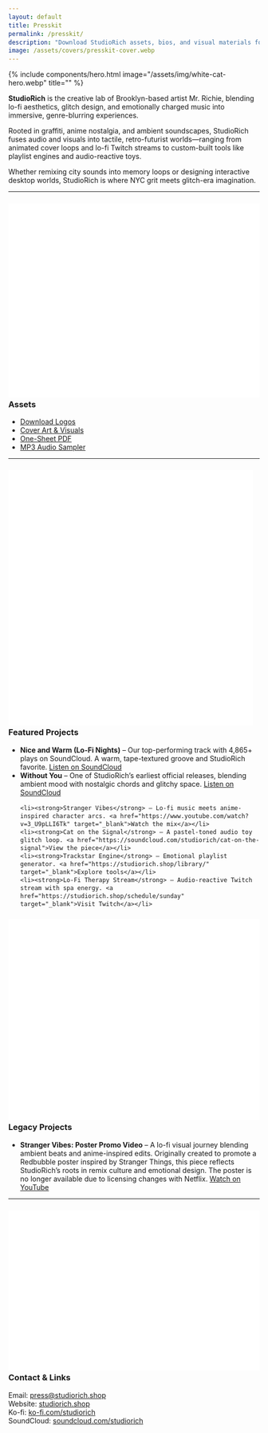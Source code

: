 ```yaml
---
layout: default
title: Presskit
permalink: /presskit/
description: "Download StudioRich assets, bios, and visual materials for media or collaborations."
image: /assets/covers/presskit-cover.webp
---
```


{% include components/hero.html
  image="/assets/img/white-cat-hero.webp"
  title="" %}


<section class="about-page">
  <section class="about-content">

  <p><strong>StudioRich</strong> is the creative lab of Brooklyn-based artist Mr. Richie, blending lo-fi aesthetics, glitch design, and emotionally charged music into immersive, genre-blurring experiences.</p>

  <p>Rooted in graffiti, anime nostalgia, and ambient soundscapes, StudioRich fuses audio and visuals into tactile, retro-futurist worlds—ranging from animated cover loops and lo-fi Twitch streams to custom-built tools like playlist engines and audio-reactive toys.</p>

  <p>Whether remixing city sounds into memory loops or designing interactive desktop worlds, StudioRich is where NYC grit meets glitch-era imagination.</p>

  <hr>

  <h3><img src="/assets/icons/headphones.svg" alt="Headphones" class="icon-sm"> Assets</h3>
  <ul>
    <li><a href="/assets/presskit/studiorich_logo.zip">Download Logos</a></li>
    <li><a href="/assets/presskit/studiorich_covers.zip">Cover Art & Visuals</a></li>
    <li><a href="/assets/presskit/studiorich_onesheet.pdf">One-Sheet PDF</a></li>
    <li><a href="/assets/presskit/studiorich_audio_sampler.zip">MP3 Audio Sampler</a></li>
  </ul>

  <hr>

<h3><img src="/assets/icons/musicnote.svg" alt="Music" class="icon-sm"> Featured Projects</h3>
<ul>
  <li><strong>Nice and Warm (Lo-Fi Nights)</strong> – Our top-performing track with 4,865+ plays on SoundCloud. A warm, tape-textured groove and StudioRich favorite.
  <a href="https://soundcloud.com/studiorich/nice-and-warm-demo" target="_blank">Listen on SoundCloud</a></li>

  <li><strong>Without You</strong> – One of StudioRich’s earliest official releases, blending ambient mood with nostalgic chords and glitchy space.
  <a href="https://soundcloud.com/studiorich/without-you-1" target="_blank">Listen on SoundCloud</a></li>


    <li><strong>Stranger Vibes</strong> – Lo-fi music meets anime-inspired character arcs. <a href="https://www.youtube.com/watch?v=3_U9pLLI6Tk" target="_blank">Watch the mix</a></li>
    <li><strong>Cat on the Signal</strong> – A pastel-toned audio toy glitch loop. <a href="https://soundcloud.com/studiorich/cat-on-the-signal">View the piece</a></li>
    <li><strong>Trackstar Engine</strong> – Emotional playlist generator. <a href="https://studiorich.shop/library/" target="_blank">Explore tools</a></li>
    <li><strong>Lo-Fi Therapy Stream</strong> – Audio-reactive Twitch stream with spa energy. <a href="https://studiorich.shop/schedule/sunday" target="_blank">Visit Twitch</a></li>
  </ul>

<h3><img src="/assets/icons/record.svg" alt="Archive" class="icon-sm"> Legacy Projects</h3>
<ul>
<li><strong>Stranger Vibes: Poster Promo Video</strong> – A lo-fi visual journey blending ambient beats and anime-inspired edits. Originally created to promote a Redbubble poster inspired by Stranger Things, this piece reflects StudioRich’s roots in remix culture and emotional design. The poster is no longer available due to licensing changes with Netflix.
<a href="https://www.youtube.com/watch?v=IeEzjiKucgk" target="_blank">Watch on YouTube</a></li>
</ul>


  <hr>

  <h3><img src="/assets/icons/fadervertical.svg" alt="Design" class="icon-sm"> Contact & Links</h3>
  <p>
    Email: <a href="mailto:press@studiorich.shop">press@studiorich.shop</a><br>
    Website: <a href="https://www.studiorich.shop">studiorich.shop</a><br>
    Ko-fi: <a href="https://ko-fi.com/studiorich">ko-fi.com/studiorich</a><br>
    SoundCloud: <a href="https://soundcloud.com/studiorich">soundcloud.com/studiorich</a>
  </p>

  </section>
</section>
